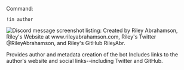 Command:

`!in author`

![Discord message screenshot listing: Created by Riley Abrahamson, Riley's Website at www.rileyabrahamson.com, Riley's Twitter @RileyAbrahamson, and Riley's GitHub RileyAbr.]()

Provides author and metadata creation of the bot Includes links to the author's website and social links--including Twitter and GitHub.
